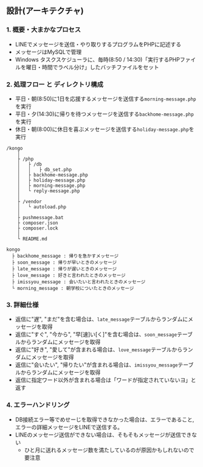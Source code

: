 ## 設計(アーキテクチャ)
### 1. 概要・大まかなプロセス
- LINEでメッセージを送信・やり取りするプログラムをPHPに記述する
- メッセージはMySQLで管理
- Windows タスクスケジューラに、毎時(8:50 / 14:30)「実行するPHPファイルを曜日・時間でラベル分け」したバッチファイルをセット

### 2. 処理フロー と ディレクトリ構成
- 平日・朝(8:50)に1日を応援するメッセージを送信する`morning-message.php`を実行
- 平日・夕(14:30)に帰りを待つメッセージを送信する`backhome-message.php`を実行
- 休日・朝(8:00)に休日を喜ぶメッセージを送信する`holiday-message.php`を実行

``` ディレクトリ構成
/kongo
    │
    ├ /php
    │   ├ /db
    │   │   ├ db_set.php
    │   ├ backhome-message.php
    │   ├ holiday-message.php
    │   ├ morning-message.php
    │   └ reply-message.php
    │
    ├ /vendor
    │   └ autoload.php
    │
    ├ pushmessage.bat
    ├ composer.json
    ├ composer.lock
    │
    └ README.md
```

``` データベース構成
kongo
  ├ backhome_message : 帰りを急かすメッセージ
  ├ soon_message : 帰りが早いときのメッセージ
  ├ late_message : 帰りが遅いときのメッセージ
  ├ love_message : 好きと言われたときのメッセージ
  ├ imissyou_message : 会いたいと言われたときのメッセージ
  └ morning_message : 朝学校についたときのメッセージ
```


### 3. 詳細仕様
- 返信に"遅", "まだ"を含む場合は、`late_message`テーブルからランダムにメッセージを取得
- 返信に"すぐ", "今から", "早[速]い[く]"を含む場合は、`soon_message`テーブルからランダムにメッセージを取得
- 返信に"好き", "愛して"が含まれる場合は、`love_message`テーブルからランダムにメッセージを取得
- 返信に"会いたい", "帰りたい"が含まれる場合は、`imissyou_message`テーブルからランダムにメッセージを取得
- 返信に指定ワード以外が含まれる場合は「ワードが指定されていないヨ」と返す

### 4. エラーハンドリング
- DB接続エラー等でめせーじを取得できなかった場合は、エラーであること, エラーの詳細メッセージをLINEで送信する。
- LINEのメッセージ送信ができない場合は、そもそもメッセージが送信できない
    - ひと月に送れるメッセージ数を満たしているのが原因かもしれないので要注意